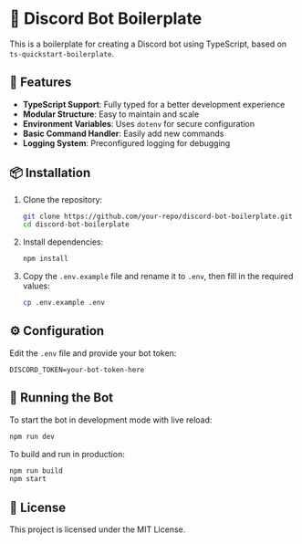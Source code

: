 # 🤖 Discord Bot Boilerplate

This is a boilerplate for creating a Discord bot using TypeScript, based on `ts-quickstart-boilerplate`.

## 🚀 Features
- **TypeScript Support**: Fully typed for a better development experience
- **Modular Structure**: Easy to maintain and scale
- **Environment Variables**: Uses `dotenv` for secure configuration
- **Basic Command Handler**: Easily add new commands
- **Logging System**: Preconfigured logging for debugging

## 📦 Installation

1. Clone the repository:
   ```sh
   git clone https://github.com/your-repo/discord-bot-boilerplate.git
   cd discord-bot-boilerplate
   ```

2. Install dependencies:
   ```sh
   npm install
   ```

3. Copy the `.env.example` file and rename it to `.env`, then fill in the required values:
   ```sh
   cp .env.example .env
   ```

## ⚙️ Configuration

Edit the `.env` file and provide your bot token:
```
DISCORD_TOKEN=your-bot-token-here
```

## 🚀 Running the Bot

To start the bot in development mode with live reload:
```sh
npm run dev
```

To build and run in production:
```sh
npm run build
npm start
```

## 📜 License
This project is licensed under the MIT License.

